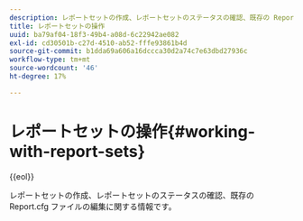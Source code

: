 ```yaml
---
description: レポートセットの作成、レポートセットのステータスの確認、既存の Report.cfg ファイルの編集に関する情報です。
title: レポートセットの操作
uuid: ba79af04-18f3-49b4-a08d-6c22942ae082
exl-id: cd30501b-c27d-4510-ab52-fffe93861b4d
source-git-commit: b1dda69a606a16dccca30d2a74c7e63dbd27936c
workflow-type: tm+mt
source-wordcount: '46'
ht-degree: 17%

---
```


# レポートセットの操作{#working-with-report-sets}

{{eol}}

レポートセットの作成、レポートセットのステータスの確認、既存の Report.cfg ファイルの編集に関する情報です。
